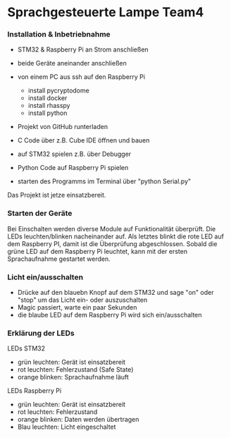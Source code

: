 # Sprachgesteuerte Lampe Team4

### Installation & Inbetriebnahme
- STM32 & Raspberry Pi an Strom anschließen
- beide Geräte aneinander anschließen

- von einem PC aus ssh auf den Raspberry Pi
  - install pycryptodome 
  - install docker
  - install rhasspy
  - install python

- Projekt von GitHub runterladen
- C Code über z.B. Cube IDE öffnen und bauen
- auf STM32 spielen z.B. über Debugger

- Python Code auf Raspberry Pi spielen
- starten des Programms im Terminal über "python Serial.py"

Das Projekt ist jetze einsatzbereit.

### Starten der Geräte
Bei Einschalten werden diverse Module auf Funktionalität überprüft. Die LEDs leuchten/blinken nacheinander auf. Als letztes blinkt die rote LED auf dem Raspberry PI, damit ist die Überprüfung abgeschlossen. 
Sobald die grüne LED auf dem Raspberry Pi leuchtet, kann mit der ersten Sprachaufnahme gestartet werden. 

### Licht ein/ausschalten
- Drücke auf den blauebn Knopf auf dem STM32 und sage "on" oder "stop" um das Licht ein- oder auszuschalten
- Magic passiert, warte ein paar Sekunden
- die blaube LED auf dem Raspberry Pi wird sich ein/ausschalten

### Erklärung der LEDs
LEDs STM32
- grün leuchten: Gerät ist einsatzbereit
- rot leuchten: Fehlerzustand (Safe State)
- orange blinken: Sprachaufnahme läuft

LEDs Raspberry Pi
- grün leuchten: Gerät ist einsatzbereit
- rot leuchten: Fehlerzustand
- orange blinken: Daten werden übertragen
- Blau leuchten: Licht eingeschaltet
